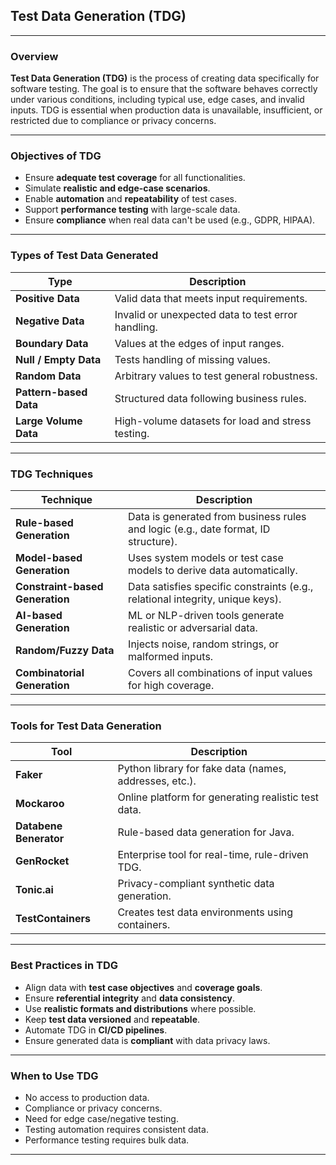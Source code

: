## Test Data Generation (TDG)

---

### **Overview**

**Test Data Generation (TDG)** is the process of creating data specifically for software testing. The goal is to ensure that the software behaves correctly under various conditions, including typical use, edge cases, and invalid inputs. TDG is essential when production data is unavailable, insufficient, or restricted due to compliance or privacy concerns.

---

### **Objectives of TDG**

* Ensure **adequate test coverage** for all functionalities.
* Simulate **realistic and edge-case scenarios**.
* Enable **automation** and **repeatability** of test cases.
* Support **performance testing** with large-scale data.
* Ensure **compliance** when real data can't be used (e.g., GDPR, HIPAA).

---

### **Types of Test Data Generated**

| Type                   | Description                                        |
| ---------------------- | -------------------------------------------------- |
| **Positive Data**      | Valid data that meets input requirements.          |
| **Negative Data**      | Invalid or unexpected data to test error handling. |
| **Boundary Data**      | Values at the edges of input ranges.               |
| **Null / Empty Data**  | Tests handling of missing values.                  |
| **Random Data**        | Arbitrary values to test general robustness.       |
| **Pattern-based Data** | Structured data following business rules.          |
| **Large Volume Data**  | High-volume datasets for load and stress testing.  |

---

### **TDG Techniques**

| Technique                       | Description                                                                        |
| ------------------------------- | ---------------------------------------------------------------------------------- |
| **Rule-based Generation**       | Data is generated from business rules and logic (e.g., date format, ID structure). |
| **Model-based Generation**      | Uses system models or test case models to derive data automatically.               |
| **Constraint-based Generation** | Data satisfies specific constraints (e.g., relational integrity, unique keys).     |
| **AI-based Generation**         | ML or NLP-driven tools generate realistic or adversarial data.                     |
| **Random/Fuzzy Data**           | Injects noise, random strings, or malformed inputs.                                |
| **Combinatorial Generation**    | Covers all combinations of input values for high coverage.                         |

---

### **Tools for Test Data Generation**

| Tool                   | Description                                            |
| ---------------------- | ------------------------------------------------------ |
| **Faker**              | Python library for fake data (names, addresses, etc.). |
| **Mockaroo**           | Online platform for generating realistic test data.    |
| **Databene Benerator** | Rule-based data generation for Java.                   |
| **GenRocket**          | Enterprise tool for real-time, rule-driven TDG.        |
| **Tonic.ai**           | Privacy-compliant synthetic data generation.           |
| **TestContainers**     | Creates test data environments using containers.       |

---

### **Best Practices in TDG**

* Align data with **test case objectives** and **coverage goals**.
* Ensure **referential integrity** and **data consistency**.
* Use **realistic formats and distributions** where possible.
* Keep **test data versioned** and **repeatable**.
* Automate TDG in **CI/CD pipelines**.
* Ensure generated data is **compliant** with data privacy laws.

---

### **When to Use TDG**

* No access to production data.
* Compliance or privacy concerns.
* Need for edge case/negative testing.
* Testing automation requires consistent data.
* Performance testing requires bulk data.

---
